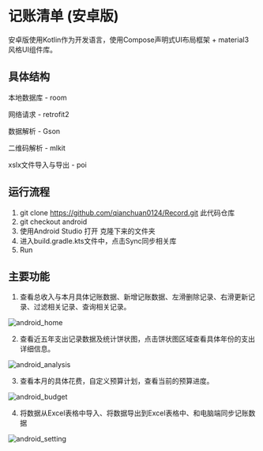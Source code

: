 # 记账清单 (安卓版)

安卓版使用Kotlin作为开发语言，使用Compose声明式UI布局框架 + material3 风格UI组件库。



## 具体结构

本地数据库 - room

网络请求 - retrofit2

数据解析 - Gson

二维码解析 - mlkit

xslx文件导入与导出 - poi



## 运行流程

1. git clone https://github.com/qianchuan0124/Record.git 此代码仓库
2. git checkout android
3. 使用Android Studio 打开 克隆下来的文件夹
4. 进入build.gradle.kts文件中，点击Sync同步相关库
5. Run



## 主要功能



1. 查看总收入与本月具体记账数据、新增记账数据、左滑删除记录、右滑更新记录、过滤相关记录、查询相关记录。

![android_home](https://github.com/user-attachments/assets/d2b38ea4-df91-4b85-9a64-09c81b6b04ed)

2. 查看近五年支出记录数据及统计饼状图，点击饼状图区域查看具体年份的支出详细信息。

![android_analysis](https://github.com/user-attachments/assets/3e23aa13-c036-4d23-a1c0-c3941160b605)

3. 查看本月的具体花费，自定义预算计划，查看当前的预算进度。

![android_budget](https://github.com/user-attachments/assets/8fbc3e9b-fdfb-4311-ba51-9094ad015329)

4. 将数据从Excel表格中导入、将数据导出到Excel表格中、和电脑端同步记账数据

![android_setting](https://github.com/user-attachments/assets/1e4e4a7f-728f-4086-8b17-8a654303655d)
